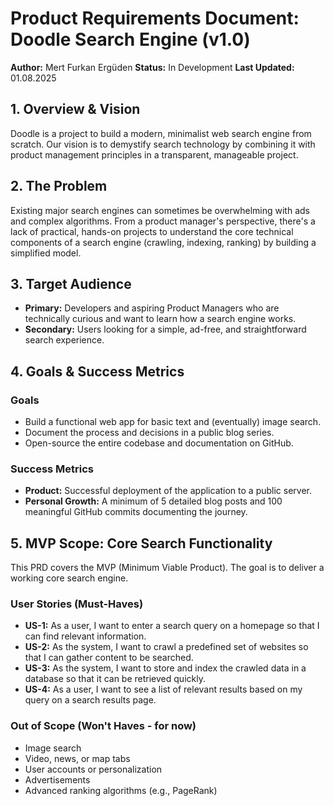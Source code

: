 # Product Requirements Document: Doodle Search Engine (v1.0)

**Author:** Mert Furkan Ergüden
**Status:** In Development
**Last Updated:** 01.08.2025

## 1. Overview & Vision
Doodle is a project to build a modern, minimalist web search engine from scratch. Our vision is to demystify search technology by combining it with product management principles in a transparent, manageable project.

## 2. The Problem
Existing major search engines can sometimes be overwhelming with ads and complex algorithms. From a product manager's perspective, there's a lack of practical, hands-on projects to understand the core technical components of a search engine (crawling, indexing, ranking) by building a simplified model.

## 3. Target Audience
*   **Primary:** Developers and aspiring Product Managers who are technically curious and want to learn how a search engine works.
*   **Secondary:** Users looking for a simple, ad-free, and straightforward search experience.

## 4. Goals & Success Metrics
### Goals
*   Build a functional web app for basic text and (eventually) image search.
*   Document the process and decisions in a public blog series.
*   Open-source the entire codebase and documentation on GitHub.

### Success Metrics
*   **Product:** Successful deployment of the application to a public server.
*   **Personal Growth:** A minimum of 5 detailed blog posts and 100 meaningful GitHub commits documenting the journey.

## 5. MVP Scope: Core Search Functionality
This PRD covers the MVP (Minimum Viable Product). The goal is to deliver a working core search engine.

### User Stories (Must-Haves)
*   **US-1:** As a user, I want to enter a search query on a homepage so that I can find relevant information.
*   **US-2:** As the system, I want to crawl a predefined set of websites so that I can gather content to be searched.
*   **US-3:** As the system, I want to store and index the crawled data in a database so that it can be retrieved quickly.
*   **US-4:** As a user, I want to see a list of relevant results based on my query on a search results page.

### Out of Scope (Won't Haves - for now)
*   Image search
*   Video, news, or map tabs
*   User accounts or personalization
*   Advertisements
*   Advanced ranking algorithms (e.g., PageRank)